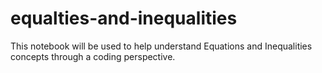 # equalties-and-inequalities
 
 This notebook will be used to help understand Equations and Inequalities concepts through a coding perspective.
